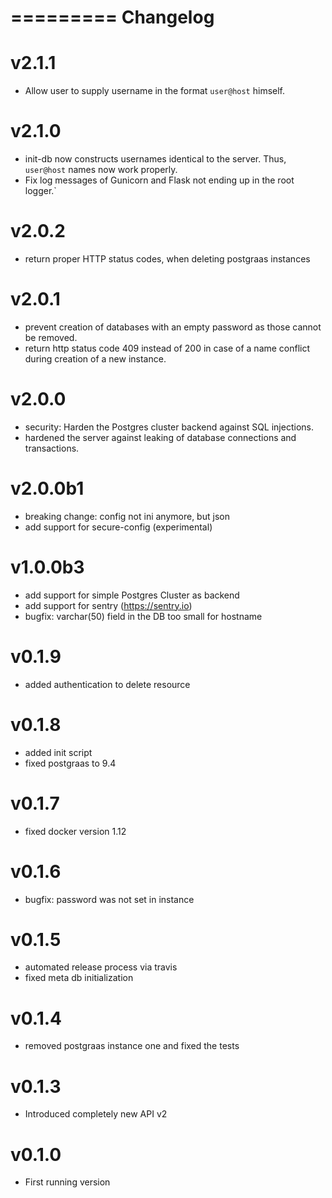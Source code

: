 =========
Changelog
=========

v2.1.1
======

- Allow user to supply username in the format `user@host` himself.

v2.1.0
======

- init-db now constructs usernames identical to the server. Thus, `user@host` names now work properly.
- Fix log messages of Gunicorn and Flask not ending up in the root logger.`

v2.0.2
======

- return proper HTTP status codes, when deleting postgraas instances

v2.0.1
======

- prevent creation of databases with an empty password as those cannot be removed.
- return http status code 409 instead of 200 in case of a name conflict during creation of a new
  instance.

v2.0.0
======

- security: Harden the Postgres cluster backend against SQL injections.
- hardened the server against leaking of database connections and transactions.

v2.0.0b1
========

- breaking change: config not ini anymore, but json
- add support for secure-config (experimental)

v1.0.0b3
========

- add support for simple Postgres Cluster as backend
- add support for sentry (https://sentry.io)
- bugfix: varchar(50) field in the DB too small for hostname

v0.1.9
======

- added authentication to delete resource

v0.1.8
======

- added init script
- fixed postgraas to 9.4

v0.1.7
======

- fixed docker version 1.12

v0.1.6
======

- bugfix: password was not set in instance

v0.1.5
======

- automated release process via travis
- fixed meta db initialization

v0.1.4
======

- removed postgraas instance one and fixed the tests

v0.1.3
======

- Introduced completely new API v2

v0.1.0
======

- First running version
